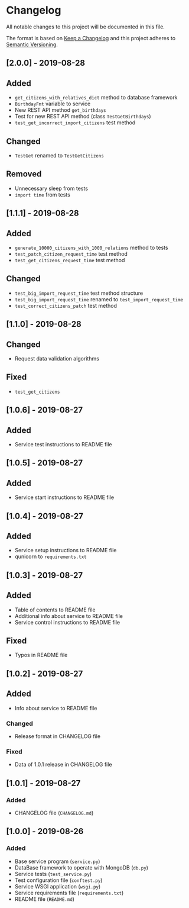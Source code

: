 # Changelog
All notable changes to this project will be documented in this file.

The format is based on [Keep a Changelog](http://keepachangelog.com/)
and this project adheres to [Semantic Versioning](http://semver.org/).

## [2.0.0] - 2019-08-28
## Added
- `get_citizens_with_relatives_dict` method to database framework
- `BirthdayFmt` variable to service
- New REST API method `get_birthdays`
- Test for new REST API method (class `TestGetBirthdays`)
- `test_get_incorrect_import_citizens` test method

## Changed
- `TestGet` renamed to `TestGetCitizens`

## Removed
- Unnecessary sleep from tests
- `import time` from tests

## [1.1.1] - 2019-08-28
## Added
- `generate_10000_citizens_with_1000_relations` method to tests
- `test_patch_citizen_request_time` test method
- `test_get_citizens_request_time` test method

## Changed
- `test_big_import_request_time` test method structure
- `test_big_import_request_time` renamed to `test_import_request_time`
- `test_correct_citizens_patch` test method

## [1.1.0] - 2019-08-28
## Changed
- Request data validation algorithms

## Fixed
- `test_get_citizens`

## [1.0.6] - 2019-08-27
## Added
- Service test instructions to README file

## [1.0.5] - 2019-08-27
## Added
- Service start instructions to README file

## [1.0.4] - 2019-08-27
## Added
- Service setup instructions to README file
- qunicorn to `requirements.txt`

## [1.0.3] - 2019-08-27
## Added
- Table of contents to README file
- Additional info about service to README file
- Service control instructions to README file

## Fixed
- Typos in README file

## [1.0.2] - 2019-08-27
## Added
- Info about service to README file

### Changed
- Release format in CHANGELOG file

### Fixed
- Data of 1.0.1 release in CHANGELOG file

## [1.0.1] - 2019-08-27
### Added
- CHANGELOG file (`CHANGELOG.md`)

## [1.0.0] - 2019-08-26
### Added
- Base service program (`service.py`)
- DataBase framework to operate with MongoDB (`db.py`)
- Service tests (`test_service.py`)
- Test configuration file (`conftest.py`)
- Service WSGI application (`wsgi.py`)
- Service requirements file (`requirements.txt`)
- README file (`README.md`)
